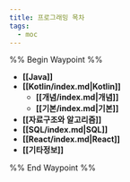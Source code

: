 ```yaml
---
title: 프로그래밍 목차
tags:
  - moc
---
```

%% Begin Waypoint %%
- **[[Java]]**
- **[[Kotlin/index.md|Kotlin]]**
	- **[[개념/index.md|개념]]**
	- **[[기본/index.md|기본]]**
- **[[자료구조와 알고리즘]]**
- **[[SQL/index.md|SQL]]**
- **[[React/index.md|React]]**
- **[[기타정보]]**

%% End Waypoint %%